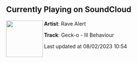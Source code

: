 ## Currently Playing on SoundCloud

[<img align="left" width="100" src="https://i1.sndcdn.com/artworks-9dIjBzY0fHFNi20Q-fcAP4Q-t500x500.jpg">](https://soundcloud.com/rave_alert/premiere-geck-o-ill-behaviour?in=geckonl/sets/rave23)

**Artist**: Rave Alert 

**Track**: Geck-o - Ill Behaviour

Last updated at 08/02/2023 10:54
